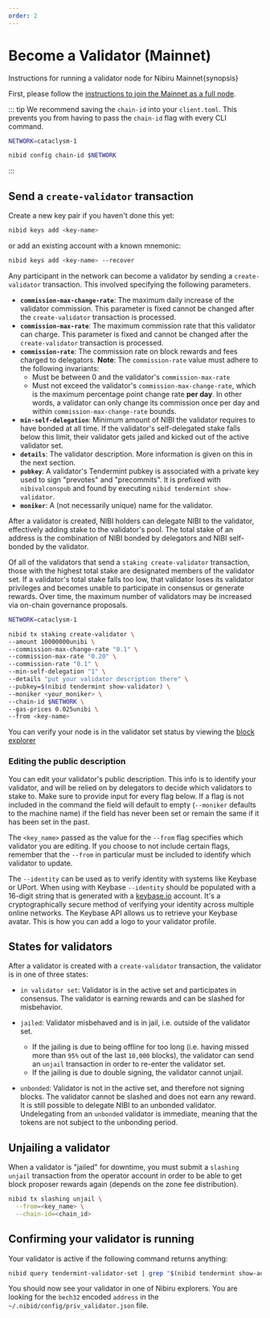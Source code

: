 ```yaml
---
order: 2
---
```


# Become a Validator (Mainnet)

Instructions for running a validator node for Nibiru Mainnet{synopsis}

First, please follow the [instructions to join the Mainnet as a full node](../full-nodes/full-node-mainnet.md).

::: tip
We recommend saving the `chain-id` into your `client.toml`.
This prevents you from having to pass the `chain-id` flag with every CLI command.

```bash
NETWORK=cataclysm-1

nibid config chain-id $NETWORK
```

:::

## Send a `create-validator` transaction

Create a new key pair if you haven't done this yet:

```bash
nibid keys add <key-name>
```

or add an existing account with a known mnemonic:

```bash
nibid keys add <key-name> --recover
```

Any participant in the network can become a validator by sending a `create-validator` transaction. This involved specifying the following parameters.

- **`commission-max-change-rate`**: The maximum daily increase of the validator commission. This parameter is fixed cannot be changed after the `create-validator` transaction is processed.
- **`commission-max-rate`**: The maximum commission rate that this validator can charge. This parameter is fixed and cannot be changed after the `create-validator` transaction is processed.
- **`commission-rate`**: The commission rate on block rewards and fees charged to delegators. **Note**: The `commission-rate` value must adhere to the following invariants:
  - Must be between 0 and the validator's `commission-max-rate`
  - Must not exceed the validator's `commission-max-change-rate`, which is the maximum percentage point change rate **per day**. In other words, a validator can only change its commission once per day and within `commission-max-change-rate` bounds.
- **`min-self-delegation`**: Minimum amount of NIBI the validator requires to have bonded at all time. If the validator's self-delegated stake falls below this limit, their validator gets jailed and kicked out of the active validator set.
- **`details`**: The validator description. More information is given on this in the next section.
- **`pubkey`**: A validator's Tendermint pubkey is associated with a private key used to sign "prevotes" and "precommits". It is prefixed with `nibivalconspub` and found by executing `nibid tendermint show-validator`.
- **`moniker`**: A (not necessarily unique) name for the validator.

After a validator is created, NIBI holders can delegate NIBI to the validator, effectively adding stake to the validator's pool. The total stake of an address is the combination of NIBI bonded by delegators and NIBI self-bonded by the validator.

Of all of the validators that send a `staking create-validator` transaction, those with the highest total stake are designated members of the validator set. If a validator's total stake falls too low, that validator loses its validator privileges and becomes unable to participate in consensus or generate rewards. Over time, the maximum number of validators may be increased via on-chain governance proposals.

```bash
NETWORK=cataclysm-1

nibid tx staking create-validator \
--amount 10000000unibi \
--commission-max-change-rate "0.1" \
--commission-max-rate "0.20" \
--commission-rate "0.1" \
--min-self-delegation "1" \
--details "put your validator description there" \
--pubkey=$(nibid tendermint show-validator) \
--moniker <your_moniker> \
--chain-id $NETWORK \
--gas-prices 0.025unibi \
--from <key-name>
```

You can verify your node is in the validator set status by viewing the [block explorer](https://explorer.nibiru.fi/cataclysm-1/staking)

### Editing the public description

You can edit your validator's public description. This info is to identify your validator, and will be relied on by delegators to decide which validators to stake to. Make sure to provide input for every flag below. If a flag is not included in the command the field will default to empty (`--moniker` defaults to the machine name) if the field has never been set or remain the same if it has been set in the past.

The `<key_name>` passed as the value for the `--from` flag specifies which validator you are editing. If you choose to not include certain flags, remember that the `--from` in particular must be included to identify which validator to update.

The `--identity` can be used as to verify identity with systems like Keybase or UPort. When using with Keybase `--identity` should be populated with a 16-digit string that is generated with a [keybase.io](https://keybase.io) account. It's a cryptographically secure method of verifying your identity across multiple online networks. The Keybase API allows us to retrieve your Keybase avatar. This is how you can add a logo to your validator profile.

## States for validators  

After a validator is created with a `create-validator` transaction, the validator is in one of three states:

- `in validator set`: Validator is in the active set and participates in consensus. The validator is earning rewards and can be slashed for misbehavior.
- `jailed`: Validator misbehaved and is in jail, i.e. outside of the validator set.

  - If the jailing is due to being offline for too long (i.e. having missed more than `95%` out of the last `10,000` blocks), the validator can send an `unjail` transaction in order to re-enter the validator set.
  - If the jailing is due to double signing, the validator cannot unjail.

- `unbonded`: Validator is not in the active set, and therefore not signing blocks. The validator cannot be slashed and does not earn any reward. It is still possible to delegate NIBI to an unbonded validator. Undelegating from an `unbonded` validator is immediate, meaning that the tokens are not subject to the unbonding period.

## Unjailing a validator

When a validator is "jailed" for downtime, you must submit a `slashing unjail` transaction from the operator account in order to be able to get block proposer rewards again (depends on the zone fee distribution).

```bash
nibid tx slashing unjail \
  --from=<key_name> \
  --chain-id=<chain_id>
```

## Confirming your validator is running

Your validator is active if the following command returns anything:

```bash
nibid query tendermint-validator-set | grep "$(nibid tendermint show-address)"
```

You should now see your validator in one of Nibiru explorers. You are looking for the `bech32` encoded `address` in the `~/.nibid/config/priv_validator.json` file.

